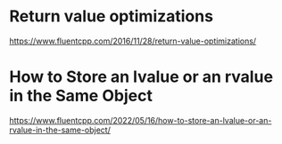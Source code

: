 # Return value optimizations
https://www.fluentcpp.com/2016/11/28/return-value-optimizations/

# How to Store an lvalue or an rvalue in the Same Object
https://www.fluentcpp.com/2022/05/16/how-to-store-an-lvalue-or-an-rvalue-in-the-same-object/